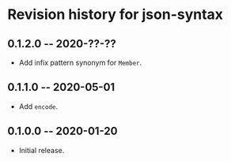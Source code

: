 # Revision history for json-syntax

## 0.1.2.0 -- 2020-??-??

* Add infix pattern synonym for `Member`.

## 0.1.1.0 -- 2020-05-01

* Add `encode`.

## 0.1.0.0 -- 2020-01-20

* Initial release.
